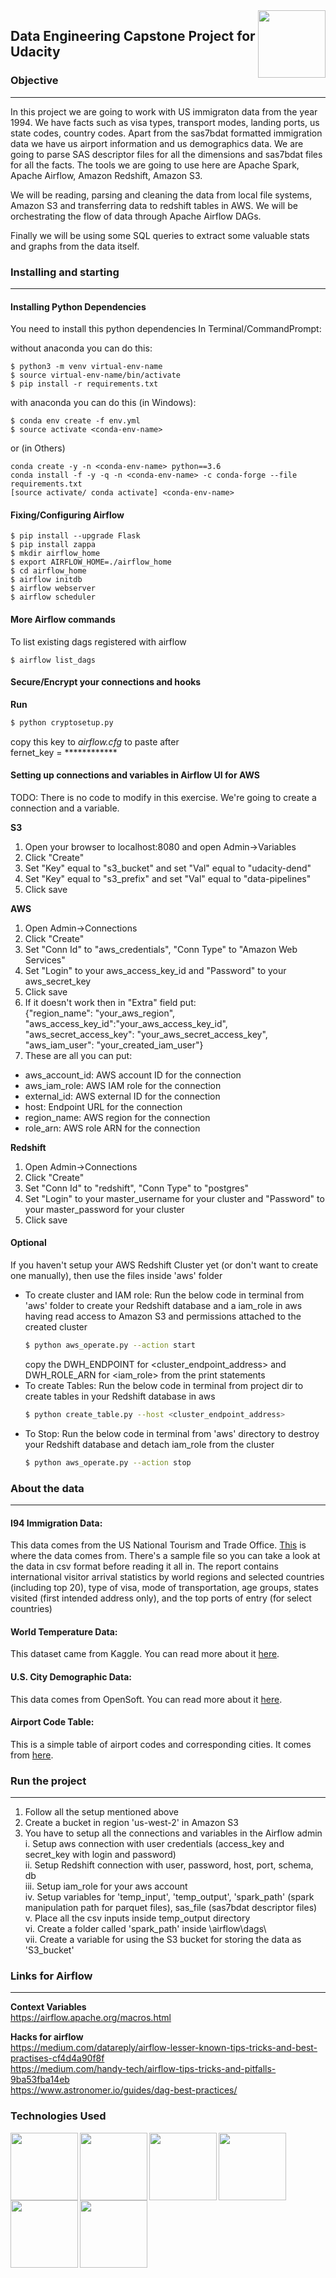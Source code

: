 <img align="right" src="https://eclectic-thoughts.com/wp-content/uploads/2018/04/Udacity_logo-421x500.png" width=108>

## Data Engineering Capstone Project for Udacity

### Objective  

---
In this project we are going to work with US immigraton data from the 
year 1994. We have facts such as visa types, transport modes, landing 
ports, us state codes, country codes. Apart from the sas7bdat formatted
immigration data we have us airport information and us demographics 
data. We are going to parse SAS descriptor files for all the dimensions 
and sas7bdat files for all the facts. The tools we are going to use here
are Apache Spark, Apache Airflow, Amazon Redshift, Amazon S3. 

We will be reading, parsing and cleaning the data from local file
systems, Amazon S3 and transferring data to redshift tables in AWS. We
will be orchestrating the flow of data through Apache Airflow DAGs. 

Finally we will be using some SQL queries to extract some valuable stats
and graphs from the data itself. 

### Installing and starting

---

#### Installing Python Dependencies
You need to install this python dependencies
In Terminal/CommandPrompt:  

without anaconda you can do this:
```
$ python3 -m venv virtual-env-name
$ source virtual-env-name/bin/activate
$ pip install -r requirements.txt
```
with anaconda you can do this (in Windows):
```
$ conda env create -f env.yml
$ source activate <conda-env-name>
```
or (in Others)
```
conda create -y -n <conda-env-name> python==3.6
conda install -f -y -q -n <conda-env-name> -c conda-forge --file requirements.txt
[source activate/ conda activate] <conda-env-name>
```
#### Fixing/Configuring Airflow
```
$ pip install --upgrade Flask
$ pip install zappa
$ mkdir airflow_home
$ export AIRFLOW_HOME=./airflow_home
$ cd airflow_home
$ airflow initdb
$ airflow webserver
$ airflow scheduler
```

#### More Airflow commands
To list existing dags registered with airflow
```
$ airflow list_dags
```

#### Secure/Encrypt your connections and hooks
**Run**
```bash
$ python cryptosetup.py
```
copy this key to *airflow.cfg* to paste after   
fernet_key = ************

#### Setting up connections and variables in Airflow UI for AWS
TODO: There is no code to modify in this exercise. We're going to 
create a connection and a variable.  

**S3**
1. Open your browser to localhost:8080 and open Admin->Variables
2. Click "Create"
3. Set "Key" equal to "s3_bucket" and set "Val" equal to "udacity-dend"
4. Set "Key" equal to "s3_prefix" and set "Val" equal to "data-pipelines"
5. Click save  

**AWS**
1. Open Admin->Connections
2. Click "Create"
3. Set "Conn Id" to "aws_credentials", "Conn Type" to "Amazon Web Services"
4. Set "Login" to your aws_access_key_id and "Password" to your aws_secret_key
5. Click save
6. If it doesn't work then in "Extra" field put:  
{"region_name": "your_aws_region", "aws_access_key_id":"your_aws_access_key_id", "aws_secret_access_key": "your_aws_secret_access_key", "aws_iam_user": "your_created_iam_user"} 
7. These are all you can put:
- aws_account_id: AWS account ID for the connection
- aws_iam_role: AWS IAM role for the connection
- external_id: AWS external ID for the connection
- host: Endpoint URL for the connection
- region_name: AWS region for the connection
- role_arn: AWS role ARN for the connection

**Redshift**
1. Open Admin->Connections
2. Click "Create"
3. Set "Conn Id" to "redshift", "Conn Type" to "postgres"
4. Set "Login" to your master_username for your cluster and "Password" 
to your master_password for your cluster
5. Click save

#### Optional
If you haven't setup your AWS Redshift Cluster yet 
(or don't want to create one manually), then use the files
 inside 'aws' folder 
- To create cluster and IAM role: Run the below code in terminal from 'aws' folder to create your Redshift database and a
    iam_role in aws having read access to Amazon S3 and permissions 
    attached to the created cluster
    ```bash
    $ python aws_operate.py --action start
    ```
    copy the DWH_ENDPOINT for <cluster_endpoint_address> and DWH_ROLE_ARN 
    for <iam_role> from the print statements 
- To create Tables: Run the below code in terminal from project dir to create tables in your Redshift database
    in aws 
    ```bash
    $ python create_table.py --host <cluster_endpoint_address>

- To Stop: Run the below code in terminal from 'aws' directory to destroy your Redshift database and
    detach iam_role from the cluster 
    ```bash
    $ python aws_operate.py --action stop
    ```

### About the data

---
#### I94 Immigration Data: 
This data comes from the US National Tourism and Trade Office. 
[This](https://travel.trade.gov/research/reports/i94/historical/2016.html) 
is where the data comes from. There's a sample file so you can take a look 
at the data in csv format before reading it all in. The report contains 
international visitor arrival statistics by world regions and selected 
countries (including top 20), type of visa, mode of transportation, 
age groups, states visited (first intended address only), and the top 
ports of entry (for select countries)

#### World Temperature Data: 
This dataset came from Kaggle. You can read more about it [here](https://www.kaggle.com/berkeleyearth/climate-change-earth-surface-temperature-data).

#### U.S. City Demographic Data: 
This data comes from OpenSoft. You can read more about it [here](https://public.opendatasoft.com/explore/dataset/us-cities-demographics/export/).

#### Airport Code Table: 
This is a simple table of airport codes and corresponding cities. It comes from [here](https://datahub.io/core/airport-codes#data).

### Run the project

---
1. Follow all the setup mentioned above
2. Create a bucket in region 'us-west-2' in Amazon S3
3. You have to setup all the connections and variables in the Airflow
admin  
    i. Setup aws connection with user credentials (access_key and 
    secret_key with login and password)  
    ii. Setup Redshift connection with user, password, host, port, 
    schema, db  
    iii. Setup iam_role for your aws account  
    iv. Setup variables for 'temp_input', 'temp_output', 'spark_path' (spark
    manipulation path for parquet files), sas_file (sas7bdat descriptor 
    files)  
    v. Place all the csv inputs inside temp_output directory   
    vi. Create a folder called 'spark_path' inside \airflow\dags\  
    vii. Create a variable for using the S3 bucket for storing the data 
    as 'S3_bucket'


### Links for Airflow

---
**Context Variables**  
https://airflow.apache.org/macros.html

**Hacks for airflow**  
https://medium.com/datareply/airflow-lesser-known-tips-tricks-and-best-practises-cf4d4a90f8f  
https://medium.com/handy-tech/airflow-tips-tricks-and-pitfalls-9ba53fba14eb  
https://www.astronomer.io/guides/dag-best-practices/

### Technologies Used
<img align="left" src="https://upload.wikimedia.org/wikipedia/commons/thumb/9/93/Amazon_Web_Services_Logo.svg/512px-Amazon_Web_Services_Logo.svg.png" width=108>
<img align="left" src="https://upload.wikimedia.org/wikipedia/en/2/29/Apache_Spark_Logo.svg" width=108>
<img align="left" src="https://ncrocfer.github.io/images/airflow-logo.png" width=108>
<img align="left" src="https://upload.wikimedia.org/wikipedia/en/c/cd/Anaconda_Logo.png" width=108>
<img align="left" src="https://cdn.sisense.com/wp-content/uploads/aws-redshift-connector.png" width=108>
<img align="left" src="https://braze-marketing-assets.s3.amazonaws.com/images/partner_logos/amazon-s3.png" width=108>

